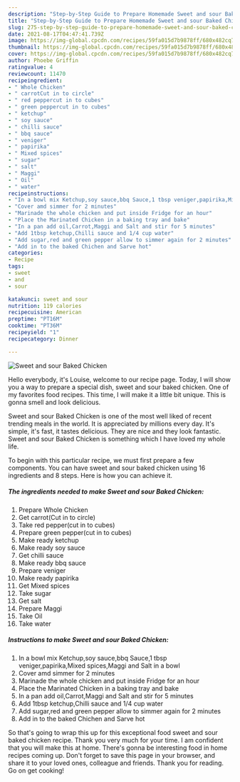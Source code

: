 ```yaml
---
description: "Step-by-Step Guide to Prepare Homemade Sweet and sour Baked Chicken"
title: "Step-by-Step Guide to Prepare Homemade Sweet and sour Baked Chicken"
slug: 275-step-by-step-guide-to-prepare-homemade-sweet-and-sour-baked-chicken
date: 2021-08-17T04:47:41.739Z
image: https://img-global.cpcdn.com/recipes/59fa015d7b9878ff/680x482cq70/sweet-and-sour-baked-chicken-recipe-main-photo.jpg
thumbnail: https://img-global.cpcdn.com/recipes/59fa015d7b9878ff/680x482cq70/sweet-and-sour-baked-chicken-recipe-main-photo.jpg
cover: https://img-global.cpcdn.com/recipes/59fa015d7b9878ff/680x482cq70/sweet-and-sour-baked-chicken-recipe-main-photo.jpg
author: Phoebe Griffin
ratingvalue: 4
reviewcount: 11470
recipeingredient:
- " Whole Chicken"
- " carrotCut in to circle"
- " red peppercut in to cubes"
- " green peppercut in to cubes"
- " ketchup"
- " soy sauce"
- " chilli sauce"
- " bbq sauce"
- " veniger"
- " papirika"
- " Mixed spices"
- " sugar"
- " salt"
- " Maggi"
- " Oil"
- " water"
recipeinstructions:
- "In a bowl mix Ketchup,soy sauce,bbq Sauce,1 tbsp veniger,papirika,Mixed spices,Maggi and Salt in a bowl"
- "Cover amd simmer for 2 minutes"
- "Marinade the whole chicken and put inside Fridge for an hour"
- "Place the Marinated Chicken in a baking tray and bake"
- "In a pan add oil,Carrot,Maggi and Salt and stir for 5 minutes"
- "Add 1tbsp ketchup,Chilli sauce and 1/4 cup water"
- "Add sugar,red and green pepper allow to simmer again for 2 minutes"
- "Add in to the baked Chichen and Sarve hot"
categories:
- Recipe
tags:
- sweet
- and
- sour

katakunci: sweet and sour 
nutrition: 119 calories
recipecuisine: American
preptime: "PT16M"
cooktime: "PT36M"
recipeyield: "1"
recipecategory: Dinner

---
```



![Sweet and sour Baked Chicken](https://img-global.cpcdn.com/recipes/59fa015d7b9878ff/680x482cq70/sweet-and-sour-baked-chicken-recipe-main-photo.jpg)

Hello everybody, it's Louise, welcome to our recipe page. Today, I will show you a way to prepare a special dish, sweet and sour baked chicken. One of my favorites food recipes. This time, I will make it a little bit unique. This is gonna smell and look delicious.

Sweet and sour Baked Chicken is one of the most well liked of recent trending meals in the world. It is appreciated by millions every day. It's simple, it's fast, it tastes delicious. They are nice and they look fantastic. Sweet and sour Baked Chicken is something which I have loved my whole life.




To begin with this particular recipe, we must first prepare a few components. You can have sweet and sour baked chicken using 16 ingredients and 8 steps. Here is how you can achieve it.

<!--inarticleads1-->

##### The ingredients needed to make Sweet and sour Baked Chicken:

1. Prepare  Whole Chicken
1. Get  carrot(Cut in to circle)
1. Take  red pepper(cut in to cubes)
1. Prepare  green pepper(cut in to cubes)
1. Make ready  ketchup
1. Make ready  soy sauce
1. Get  chilli sauce
1. Make ready  bbq sauce
1. Prepare  veniger
1. Make ready  papirika
1. Get  Mixed spices
1. Take  sugar
1. Get  salt
1. Prepare  Maggi
1. Take  Oil
1. Take  water




<!--inarticleads2-->

##### Instructions to make Sweet and sour Baked Chicken:

1. In a bowl mix Ketchup,soy sauce,bbq Sauce,1 tbsp veniger,papirika,Mixed spices,Maggi and Salt in a bowl
1. Cover amd simmer for 2 minutes
1. Marinade the whole chicken and put inside Fridge for an hour
1. Place the Marinated Chicken in a baking tray and bake
1. In a pan add oil,Carrot,Maggi and Salt and stir for 5 minutes
1. Add 1tbsp ketchup,Chilli sauce and 1/4 cup water
1. Add sugar,red and green pepper allow to simmer again for 2 minutes
1. Add in to the baked Chichen and Sarve hot




So that's going to wrap this up for this exceptional food sweet and sour baked chicken recipe. Thank you very much for your time. I am confident that you will make this at home. There's gonna be interesting food in home recipes coming up. Don't forget to save this page in your browser, and share it to your loved ones, colleague and friends. Thank you for reading. Go on get cooking!
